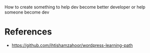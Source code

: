 How to create something to help dev become better developer or help someone become dev 

# References
- https://github.com/ihtishamzahoor/wordpress-learning-path
